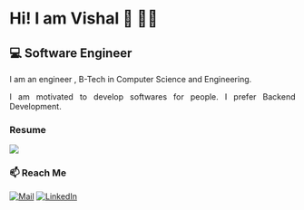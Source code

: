 
# Hi! I am Vishal 👋  👨‍💻  

<h2>💻 Software Engineer
</h2>
<p align='justify'> 
   I am an engineer , B-Tech in Computer Science and Engineering.
</p>
<p align='justify'> 
  I am motivated to develop softwares for people. I prefer Backend Development.
</p>
 


### Resume
<a href="https://drive.google.com/file/d/1tMQTM5R3iG5mINEJLlGjmzzoDqRFbmWt/view?usp=sharing"><img src="https://img.shields.io/badge/🔽 Download Resume-005566"/></a>

### 📫 Reach Me


<a href="https://www.linkedin.com/in/vishaldhiman28/"><img src="https://img.shields.io/badge/Mail-%230077B5.svg&style=flat&logo=gmail&logoColor=white" alt="Mail"></a>
<a href="https://www.linkedin.com/in/vishaldhiman28/"><img src="https://img.shields.io/badge/LinkedIn-%230077B5.svg?&style=flat&logo=linkedin&logoColor=white" alt="LinkedIn"></a>



<!--
**vishaldhiman28/vishaldhiman28** is a ✨ _special_ ✨ repository because its `README.md` (this file) appears on your GitHub profile.

Here are some ideas to get you started:

- 🔭 I’m currently working on ...
- 🌱 I’m currently learning ...
- 👯 I’m looking to collaborate on ...
- 🤔 I’m looking for help with ...
- 💬 Ask me about ...
- 
- 😄 Pronouns: ...
- ⚡ Fun fact: ...
-->
